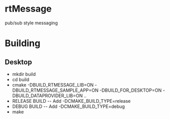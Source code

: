 # rtMessage
pub/sub style messaging

# Building

## Desktop
* mkdir build
* cd build
* cmake -DBUILD_RTMESSAGE_LIB=ON -DBUILD_RTMESSAGE_SAMPLE_APP=ON -DBUILD_FOR_DESKTOP=ON -DBUILD_DATAPROVIDER_LIB=ON ..
* RELEASE BUILD -- Add -DCMAKE_BUILD_TYPE=release 
* DEBUG BUILD -- Add -DCMAKE_BUILD_TYPE=debug
* make
